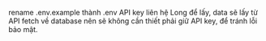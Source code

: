 rename .env.example thành .env
API key liên hệ Long để lấy, data sẽ lấy từ API fetch về database nên sẽ không cần thiết phải giữ API key, để tránh lỗi bảo mật.